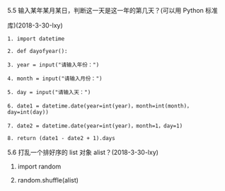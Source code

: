 5.5 输入某年某月某日，判断这一天是这一年的第几天？(可以用 Python 标准 

库)(2018-3-30-lxy) 

```
1. import datetime 

2. def dayofyear(): 

3. year = input("请输入年份：") 

4. month = input("请输入月份：") 

5. day = input("请输入天：") 

6. date1 = datetime.date(year=int(year)，month=int(month)，day=int(day)) 

7. date2 = datetime.date(year=int(year)，month=1，day=1) 

8. return (date1 - date2 + 1).days 
```

5.6 打乱一个排好序的 list 对象 alist？(2018-3-30-lxy) 

1. import random 

2. random.shuffle(alist)



